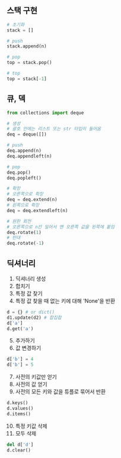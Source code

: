 ## 스택 구현
```python
# 초기화
stack = []

# push
stack.append(n)

# pop
top = stack.pop()

# top
top = stack[-1]
```

## 큐, 덱
```python
from collections import deque

# 생성
# 괄호 안에는 리스트 또는 str 타입이 들어옴
deq = deque([])

# push
deq.append(n)
deq.appendleft(n)

# pop
deq.pop()
deq.popleft()

# 확장
# 오른쪽으로 확장
deq = deq.extend(n)
# 왼쪽으로 확장
deq = deq.extendleft(n)

# 원판 회전
# 오른쪽으로 n칸 밀어서 맨 오른쪽 값을 왼쪽에 붙임
deq.rotate(1)
# 반대
deq.rotate(-1)
```

## 딕셔너리

1. 딕셔너리 생성
2. 합치기
3. 특정 값 찾기
4. 특정 값 찾을 때 없는 키에 대해 'None'을 반환
```python
d = {} # or dict()
d1.update(d2) # 합집합
d['a']
d.get('a')
```
5. 추가하기
6. 값 변경하기
```python
d['b'] = 4
d['b'] = 5
```
7. 사전의 키값만 얻기
8. 사전의 값 얻기
9. 사전의 모든 키와 값을 튜플로 묶어서 반환
```python
d.keys()
d.values()
d.items()
```
10. 특정 키값 삭제
11. 모두 삭제
```python
del d['d']
d.clear()
```










